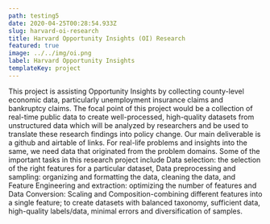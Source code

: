 ```yaml
---
path: testing5
date: 2020-04-25T00:28:54.933Z
slug: harvard-oi-research
title: Harvard Opportunity Insights (OI) Research
featured: true
image: ../../img/oi.png
label: Harvard Opportunity Insights
templateKey: project
---
```

This project is assisting Opportunity Insights by collecting county-level economic data, particularly unemployment insurance claims and bankruptcy claims. The focal point of this project would be a collection of real-time public data to create well-processed, high-quality datasets from unstructured data which will be analyzed by researchers and be used to translate these research findings into policy change. Our main deliverable is a github and airtable of links. For real-life problems and insights into the same, we need data that originated from the problem domains. Some of the important tasks in this research project include Data selection: the selection of the right features for a particular dataset, Data preprocessing and sampling: organizing and formatting the data, cleaning the data, and Feature Engineering and extraction: optimizing the number of features and Data Conversion: Scaling and Composition-combining different features into a single feature; to create datasets with balanced taxonomy, sufficient data, high-quality labels/data, minimal errors and diversification of samples.
